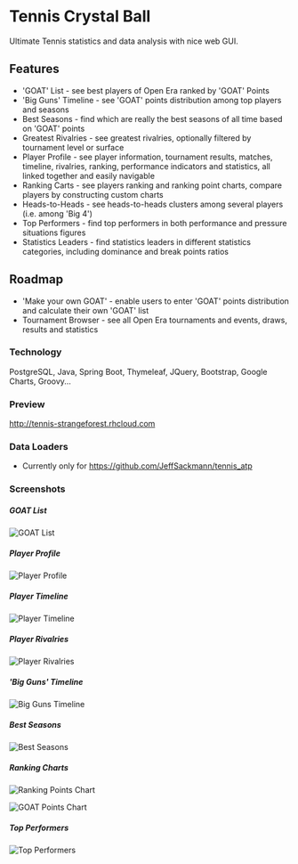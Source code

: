 # Tennis Crystal Ball
Ultimate Tennis statistics and data analysis with nice web GUI.

## Features

- 'GOAT' List - see best players of Open Era ranked by 'GOAT' Points
- 'Big Guns' Timeline - see 'GOAT' points distribution among top players and seasons
- Best Seasons - find which are really the best seasons of all time based on 'GOAT' points
- Greatest Rivalries - see greatest rivalries, optionally filtered by tournament level or surface
- Player Profile - see player information, tournament results, matches, timeline, rivalries, ranking, performance indicators and statistics,
  all linked together and easily navigable
- Ranking Carts - see players ranking and ranking point charts, compare players by constructing custom charts
- Heads-to-Heads - see heads-to-heads clusters among several players (i.e. among 'Big 4')
- Top Performers - find top performers in both performance and pressure situations figures
- Statistics Leaders - find statistics leaders in different statistics categories, including dominance and break points ratios

## Roadmap

- 'Make your own GOAT' - enable users to enter 'GOAT' points distribution and calculate their own 'GOAT' list
- Tournament Browser - see all Open Era tournaments and events, draws, results and statistics 

### Technology

PostgreSQL, Java, Spring Boot, Thymeleaf, JQuery, Bootstrap, Google Charts, Groovy...

### Preview
http://tennis-strangeforest.rhcloud.com

### Data Loaders
- Currently only for https://github.com/JeffSackmann/tennis_atp

### Screenshots

##### GOAT List
![GOAT List](https://github.com/mcekovic/open-box/blob/master/GOATList.png?raw=true)

##### Player Profile
![Player Profile](https://github.com/mcekovic/open-box/blob/master/PlayerProfile.png?raw=true)

##### Player Timeline
![Player Timeline](https://github.com/mcekovic/open-box/blob/master/PlayerTimeline.png?raw=true)

##### Player Rivalries
![Player Rivalries](https://github.com/mcekovic/open-box/blob/master/PlayerRivalries.png?raw=true)

##### 'Big Guns' Timeline
![Big Guns Timeline](https://github.com/mcekovic/open-box/blob/master/BigGunsTimeline.png?raw=true)

##### Best Seasons
![Best Seasons](https://github.com/mcekovic/open-box/blob/master/BestSeasons.png?raw=true)

##### Ranking Charts
![Ranking Points Chart](https://github.com/mcekovic/open-box/blob/master/RankingChart.png?raw=true)

![GOAT Points Chart](https://github.com/mcekovic/open-box/blob/master/RankingChart2.png?raw=true)

##### Top Performers
![Top Performers](https://github.com/mcekovic/open-box/blob/master/TopPerformers.png?raw=true)
